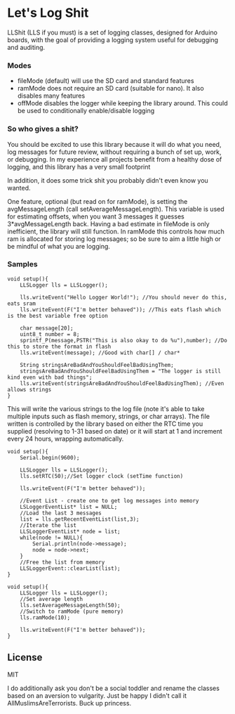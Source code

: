 # Let's Log Shit

LLShit (LLS if you must) is a set of logging classes, designed for Arduino boards, with the goal of providing a logging system useful for debugging and auditing.

### Modes
  - fileMode (default) will use the SD card and standard features
  - ramMode does not require an SD card (suitable for nano).  It also disables many features
  - offMode disables the logger while keeping the library around.  This could be used to conditionally enable/disable logging

### So who gives a shit?
You should be excited to use this library because it will do what you need, log messages for future review, without requiring a bunch of set up, work, or debugging.  In my experience all projects benefit from a healthy dose of logging, and this library has a very small footprint

In addition, it does some trick shit you probably didn't even know you wanted.

One feature, optional (but read on for ramMode), is setting the avgMessageLength (call setAverageMessageLength).
This variable is used for estimating offsets, when you want 3 messages it guesses 3*avgMessageLength back.  Having a bad estimate in fileMode is only inefficient, the library will still function.  In ramMode this controls how much ram is allocated for storing log messages; so be sure to aim a little high or be mindful of what you are logging.


### Samples
```c+
void setup(){
    LLSLogger lls = LLSLogger();

    lls.writeEvent("Hello Logger World!"); //You should never do this, eats sram
    lls.writeEvent(F("I'm better behaved")); //This eats flash which is the best variable free option

    char message[20];
    uint8_t number = 8;
    sprintf_P(message,PSTR("This is also okay to do %u"),number); //Do this to store the format in flash
    lls.writeEvent(message); //Good with char[] / char*

    String stringsAreBadAndYouShouldFeelBadUsingThem;
    stringsAreBadAndYouShouldFeelBadUsingThem = "The logger is still kind even with bad things";
    lls.writeEvent(stringsAreBadAndYouShouldFeelBadUsingThem); //Even allows strings
}
```
This will write the various strings to the log file (note it's able to take multiple inputs such as flash memory, strings, or char arrays). The file written is controlled by the library based on either the RTC time you supplied (resolving to 1-31 based on date) or it will start at 1 and increment every 24 hours, wrapping automatically.
```c+
void setup(){
	Serial.begin(9600);

    LLSLogger lls = LLSLogger();
	lls.setRTC(50);//Set logger clock (setTime function)

    lls.writeEvent(F("I'm better behaved"));

    //Event List - create one to get log messages into memory
    LSLoggerEventList* list = NULL;
    //Load the last 3 messages
	list = lls.getRecentEventList(list,3);
	//Iterate the list
	LLSLoggerEventList* node = list;
    while(node != NULL){
        Serial.println(node->message);
        node = node->next;
    }
    //Free the list from memory
    LLSLoggerEvent::clearList(list);
}
```

```c+
void setup(){
	LLSLogger lls = LLSLogger();
	//Set average length
	lls.setAverageMessageLength(50);
	//Switch to ramMode (pure memory)
	lls.ramMode(10);

	lls.writeEvent(F("I'm better behaved"));
}
```


License
----
MIT

I do additionally ask you don't be a social toddler and rename the classes based on an aversion to vulgarity.  Just be happy I didn't call it AllMuslimsAreTerrorists.  Buck up princess.
